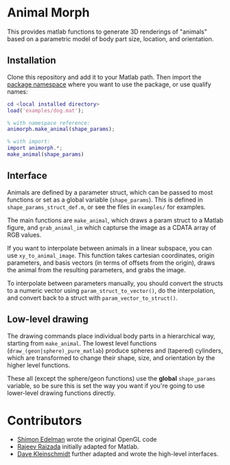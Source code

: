 # Animal Morph

This provides matlab functions to generate 3D renderings of "animals" based on a
parametric model of body part size, location, and orientation.

## Installation

Clone this repository and add it to your Matlab path. Then import the [package
namespace](https://www.mathworks.com/help/matlab/matlab_oop/scoping-classes-with-packages.html) 
where you want to use the package, or use qualify names:

```matlab
cd <local installed directory>
load('examples/dog.mat');

% with namespace reference:
animorph.make_animal(shape_params);

% with import:
import animorph.*;
make_animal(shape_params)
```

## Interface

Animals are defined by a parameter struct, which can be passed to most functions
or set as a global variable (`shape_params`). This is defined in
`shape_params_struct_def.m`, or see the files in `examples/` for examples.

The main functions are `make_animal`, which draws a param struct to a Matlab
figure, and `grab_animal_im` which capturse the image as a CDATA array of RGB
values. 

If you want to interpolate between animals in a linear subspace, you can use
`xy_to_animal_image`. This function takes cartesian coordinates, origin
parameters, and basis vectors (in terms of offsets from the origin), draws the
animal from the resulting parameters, and grabs the image.

To interpolate between parameters manually, you should convert the structs to a
numeric vector using `param_struct_to_vector()`, do the interpolation, and
convert back to a struct with `param_vector_to_struct()`.

## Low-level drawing

The drawing commands place individual body parts in a hierarchical way, starting
from `make_animal`. The lowest level functions
(`draw_(geon|sphere)_pure_matlab`) produce spheres and (tapered) cylinders,
which are transformed to change their shape, size, and orientation by the higher
level functions. 

These all (except the sphere/geon functions) use the __global__ `shape_params`
variable, so be sure this is set the way you want if you're going to use
lower-level drawing functions directly.

# Contributors

* [Shimon Edelman](http://kybele.psych.cornell.edu/~edelman/) wrote the original OpenGL code
* [Rajeev Raizada](http://raizadalab.org/) initially adapted for Matlab. 
* [Dave Kleinschmidt](http://github.com/kleinschmidt) further adapted and wrote the high-level interfaces.
